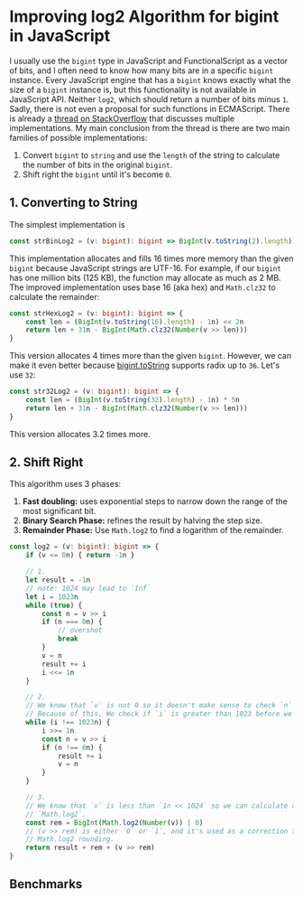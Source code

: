# Improving log2 Algorithm for bigint in JavaScript

I usually use the `bigint` type in JavaScript and FunctionalScript as a vector of bits, and I often need to know how many bits are in a specific `bigint` instance. Every JavaScript engine that has a `bigint` knows exactly what the size of a `bigint` instance is, but this functionality is not available in JavaScript API. Neither `log2`, which should return a number of bits minus `1`. Sadly, there is not even a proposal for such functions in ECMAScript. There is already a [thread on StackOverflow](https://stackoverflow.com/questions/54758130/how-to-obtain-the-amount-of-bits-of-a-bigint) that discusses multiple implementations. My main conclusion from the thread is there are two main families of possible implementations:

1. Convert `bigint` to `string` and use the `length` of the string to calculate the number of bits in the original `bigint`.
2. Shift right the `bigint` until it's become `0`.

## 1. Converting to String

The simplest implementation is 

```ts
const strBinLog2 = (v: bigint): bigint => BigInt(v.toString(2).length) - 1n
```

This implementation allocates and fills 16 times more memory than the given `bigint` because JavaScript strings are UTF-16. For example, if our `bigint` has one million bits (125 KB), the function may allocate as much as 2 MB. The improved implementation uses base 16 (aka hex) and `Math.clz32` to calculate the remainder:

```ts
const strHexLog2 = (v: bigint): bigint => {
    const len = (BigInt(v.toString(16).length) - 1n) << 2n
    return len + 31n - BigInt(Math.clz32(Number(v >> len)))
}
```

This version allocates 4 times more than the given `bigint`. However, we can make it even better because [bigint.toString](https://developer.mozilla.org/en-US/docs/Web/JavaScript/Reference/Global_Objects/BigInt/toString#parameters) supports radix up to `36`. Let's use `32`:

```ts
const str32Log2 = (v: bigint): bigint => {
    const len = (BigInt(v.toString(32).length) - 1n) * 5n
    return len + 31n - BigInt(Math.clz32(Number(v >> len)))
}
```

This version allocates 3.2 times more.

## 2. Shift Right

This algorithm uses 3 phases:

1. **Fast doubling:** uses exponential steps to narrow down the range of the most significant bit.
2. **Binary Search Phase:** refines the result by halving the step size.
3. **Remainder Phase:** Use `Math.log2` to find a logarithm of the remainder.

```ts
const log2 = (v: bigint): bigint => {
    if (v <= 0n) { return -1n }

    // 1.
    let result = -1n
    // note: 1024 may lead to `Inf`
    let i = 1023n
    while (true) {
        const n = v >> i
        if (n === 0n) {
            // overshot
            break
        }
        v = n
        result += i
        i <<= 1n
    }

    // 2.
    // We know that `v` is not 0 so it doesn't make sense to check `n` when `i` is 0.
    // Because of this, We check if `i` is greater than 1023 before we divide it by 2.
    while (i !== 1023n) {
        i >>= 1n
        const n = v >> i
        if (n !== 0n) {
            result += i
            v = n
        }
    }

    // 3.
    // We know that `v` is less than `1n << 1024` so we can calculate a remainder using
    // `Math.log2`.
    const rem = BigInt(Math.log2(Number(v)) | 0)
    // (v >> rem) is either `0` or `1`, and it's used as a correction for
    // Math.log2 rounding.
    return result + rem + (v >> rem)
}
```

## Benchmarks



